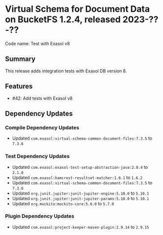 # Virtual Schema for Document Data on BucketFS 1.2.4, released 2023-??-??

Code name: Test with Exasol v8

## Summary

This release adds integration tests with Exasol DB version 8.

## Features

* #42: Add tests with Exasol v8

## Dependency Updates

### Compile Dependency Updates

* Updated `com.exasol:virtual-schema-common-document-files:7.3.5` to `7.3.6`

### Test Dependency Updates

* Updated `com.exasol:exasol-test-setup-abstraction-java:2.0.4` to `2.1.0`
* Updated `com.exasol:hamcrest-resultset-matcher:1.6.1` to `1.6.2`
* Updated `com.exasol:virtual-schema-common-document-files:7.3.5` to `7.3.6`
* Updated `org.junit.jupiter:junit-jupiter-engine:5.10.0` to `5.10.1`
* Updated `org.junit.jupiter:junit-jupiter-params:5.10.0` to `5.10.1`
* Updated `org.mockito:mockito-core:5.6.0` to `5.7.0`

### Plugin Dependency Updates

* Updated `com.exasol:project-keeper-maven-plugin:2.9.14` to `2.9.15`
